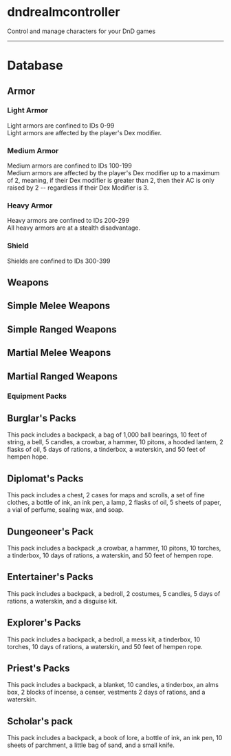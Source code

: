 # dndrealmcontroller
Control and manage characters for your DnD games

---

# Database

## Armor

### Light Armor
Light armors are confined to IDs 0-99  
Light armors are affected by the player's Dex modifier.
### Medium Armor
Medium armors are confined to IDs 100-199  
Medium armors are affected by the player's Dex modifier up to a maximum of 2, meaning, if their Dex modifier is greater than 2, then their AC is only raised by 2 -- regardless if their Dex Modifier is 3.
### Heavy Armor
Heavy armors are confined to IDs 200-299  
All heavy armors are at a stealth disadvantage.
### Shield
Shields are confined to IDs 300-399


## Weapons

## Simple Melee Weapons
## Simple Ranged Weapons
## Martial Melee Weapons
## Martial Ranged Weapons

### Equipment Packs

## Burglar's Packs
This pack includes a backpack, a bag of 1,000 ball bearings, 10 feet of string, a bell, 5 candles, a crowbar, a hammer, 10 pitons, a hooded lantern, 2 flasks of oil, 5 days of rations, a tinderbox, a waterskin, and 50 feet of hempen hope.

## Diplomat's Packs
This pack includes a chest, 2 cases for maps and scrolls, a set of fine clothes, a bottle of ink, an ink pen, a lamp, 2 flasks of oil, 5 sheets of paper, a vial of perfume, sealing wax, and soap.

## Dungeoneer's Pack
This pack includes a backpack ,a crowbar, a hammer, 10 pitons, 10 torches, a tinderbox, 10 days of rations, a waterskin, and 50 feet of hempen rope.

## Entertainer's Packs
This pack includes a backpack, a bedroll, 2 costumes, 5 candles, 5 days of rations, a waterskin, and a disguise kit.

## Explorer's Packs
This pack includes a backpack, a bedroll, a mess kit, a tinderbox, 10 torches, 10 days of rations, a waterskin, and 50 feet of hempen rope.

## Priest's Packs
This pack includes a backpack, a blanket, 10 candles, a tinderbox, an alms box, 2 blocks of incense, a censer, vestments 2 days of rations, and a waterskin.

## Scholar's pack
This pack includes a backpack, a book of lore, a bottle of ink, an ink pen, 10 sheets of parchment, a little bag of sand, and a small knife.
